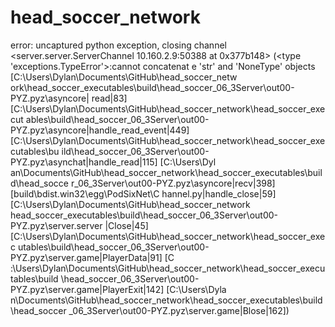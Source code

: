 # head_soccer_network
error: uncaptured python exception, closing channel <server.server.ServerChannel
 10.160.2.9:50388 at 0x377b148> (<type 'exceptions.TypeError'>:cannot concatenat
e 'str' and 'NoneType' objects [C:\Users\Dylan\Documents\GitHub\head_soccer_netw
ork\head_soccer_executables\build\head_soccer_06_3Server\out00-PYZ.pyz\asyncore|
read|83] [C:\Users\Dylan\Documents\GitHub\head_soccer_network\head_soccer_execut
ables\build\head_soccer_06_3Server\out00-PYZ.pyz\asyncore|handle_read_event|449]
 [C:\Users\Dylan\Documents\GitHub\head_soccer_network\head_soccer_executables\bu
ild\head_soccer_06_3Server\out00-PYZ.pyz\asynchat|handle_read|115] [C:\Users\Dyl
an\Documents\GitHub\head_soccer_network\head_soccer_executables\build\head_socce
r_06_3Server\out00-PYZ.pyz\asyncore|recv|398] [build\bdist.win32\egg\PodSixNet\C
hannel.py|handle_close|59] [C:\Users\Dylan\Documents\GitHub\head_soccer_network\
head_soccer_executables\build\head_soccer_06_3Server\out00-PYZ.pyz\server.server
|Close|45] [C:\Users\Dylan\Documents\GitHub\head_soccer_network\head_soccer_exec
utables\build\head_soccer_06_3Server\out00-PYZ.pyz\server.game|PlayerData|91] [C
:\Users\Dylan\Documents\GitHub\head_soccer_network\head_soccer_executables\build
\head_soccer_06_3Server\out00-PYZ.pyz\server.game|PlayerExit|142] [C:\Users\Dyla
n\Documents\GitHub\head_soccer_network\head_soccer_executables\build\head_soccer
_06_3Server\out00-PYZ.pyz\server.game|Blose|162])
